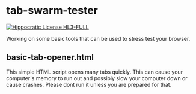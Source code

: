 # tab-swarm-tester
[![Hippocratic License HL3-FULL](https://img.shields.io/static/v1?label=Hippocratic%20License&message=HL3-FULL&labelColor=5e2751&color=bc8c3d)](https://firstdonoharm.dev/version/3/0/full.html)

Working on some basic tools that can be used to stress test your browser.
## basic-tab-opener.html
This simple HTML script opens many tabs quickly. This can cause your computer's memory to run out and possibly slow your computer down or cause crashes. Please dont run it unless you are prepared for that.
